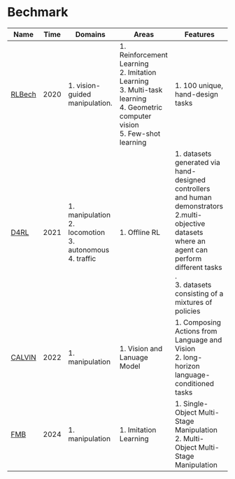 # Bechmark



| Name                                                        | Time | Domains                                                      | Areas                                                        | Features                                                     |
| ----------------------------------------------------------- | ---- | ------------------------------------------------------------ | ------------------------------------------------------------ | ------------------------------------------------------------ |
| [RLBech](https://sites.google.com/view/rlbench)             | 2020 | 1. vision-guided manipulation.<br />                         | 1. Reinforcement Learning<br />2. Imitation Learning<br />3. Multi-task learning<br />4. Geometric computer vision<br />5. Few-shot learning | 1. 100 unique, hand-design tasks                             |
| [D4RL](https://sites.google.com/view/d4rl-anonymous/)       | 2021 | 1.  manipulation<br />2. locomotion<br />3. autonomous<br />4.  traffic | 1. Offline RL<br />                                          | 1. datasets generated via hand-designed controllers and human demonstrators<br />2.multi-objective datasets where an agent can perform different tasks .<br />3. datasets consisting of a mixtures of policies |
| [CALVIN](http://calvin.cs.uni-freiburg.de/)                 | 2022 | 1. manipulation                                              | 1. Vision and Lanuage Model                                  | 1. Composing Actions from Language and Vision<br />2. long-horizon language-conditioned tasks |
| [FMB](https://functional-manipulation-benchmark.github.io/) | 2024 | 1. manipulation                                              | 1. Imitation Learning                                        | 1. Single-Object Multi-Stage Manipulation<br />2. Multi-Object Multi-Stage Manipulation |
